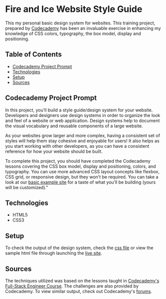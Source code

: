 # **Fire and Ice Website Style Guide**

This my personal basic design system for websites. This training project, prepared by [Codecademy](https://www.codecademy.com/learn/paths/full-stack-engineer-career-path) has been an invaluable exercise in enhancing my knowledge of CSS colors, typography, the box model, display and positioning.

## Table of Contents

- [Codecademy Project Prompt](#codecademy-project-prompt)
- [Technologies](#technologies)
- [Setup](#setup)
- [Sources](#sources)

## Codecademy Project Prompt

In this project, you’ll build a style guide/design system for your website. Developers and designers use design systems in order to organize the look and feel of a website or web application. Design systems help to document the visual vocabulary and reusable components of a large website.

As your websites grow larger and more complex, having a consistent set of styles will help them stay cohesive and enjoyable for users! It also helps as you start working with other developers, as you can have a consistent reference for how your website should be built.

To complete this project, you should have completed the Codecademy lessons covering the CSS box model, display and positioning, colors, and typography. You can use more advanced CSS layout concepts like flexbox, CSS grid, or responsive design, but they won’t be required. You can take a look at our [basic example site](https://content.codecademy.com/PRO/independent-practice-projects/website-design-system/example/index.html) for a taste of what you’ll be building (yours will be customized)."

## Technologies

- HTML5
- CSS3

## Setup

To check the output of the design system, check the [css file](styles.css) or view the sample html file through launching the [live site](https://daniellabrador.github.io/codecademy-design-system/).

## Sources

The techniques utilized was based on the lessons taught in [Codecademy's Full-Stack Engineer Course](https://www.codecademy.com/learn/paths/full-stack-engineer-career-path
). The challenges are also provided by Codecademy. To view similar output, check out Codecademy's [forums](https://discuss.codecademy.com/t/build-a-website-style-guide-challenge-project-html-css/462395).
